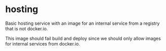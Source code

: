 # hosting
Basic hosting service with an image for an internal service from a registry
that is not docker.io.

This image should fail build and deploy since we should only allow images
for internal services from docker.io.
